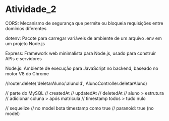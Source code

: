 # Atividade_2

CORS: Mecanismo de segurança que permite ou bloqueia requisições entre domínios diferentes

dotenv: Pacote para carregar variáveis de ambiente de um arquivo .env em um projeto Node.js

Express: Framework web minimalista para Node.js, usado para construir APIs e servidores

Node.js: Ambiente de execução para JavaScript no backend, baseado no motor V8 do Chrome

//router.delete('deletarAluno/:alunoId', AlunoController.deletarAluno)

// parte do MySQL 
// createdAt
// updatedAt
// deletedAt
// aluno > estrutura
// adicionar coluna > após matricula
// timestamp todos > tudo nulo

// sequelize
// no model bota timestamp como true
// paranoid: true (no model)